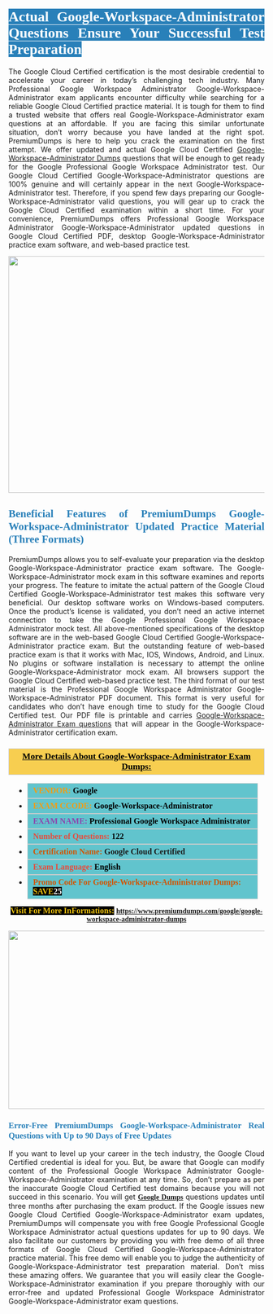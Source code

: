 <h1 style="text-align: justify;"><span style="color:#ffffff;"><span style="font-family:Georgia,serif;"><strong><span style="background-color:#2980b9;">Actual Google-Workspace-Administrator Questions Ensure Your Successful Test Preparation</span></strong></span></span></h1>

<p style="text-align: justify;">The Google Cloud Certified certification is the most desirable credential to accelerate your career in today’s challenging tech industry. Many Professional Google Workspace Administrator Google-Workspace-Administrator exam applicants encounter difficulty while searching for a reliable Google Cloud Certified practice material. It is tough for them to find a trusted website that offers real Google-Workspace-Administrator exam questions at an affordable. If you are facing this similar unfortunate situation, don’t worry because you have landed at the right spot. PremiumDumps is here to help you crack the examination on the first attempt. We offer updated and actual Google Cloud Certified <a href="https://www.premiumdumps.com/google/google-workspace-administrator-dumps">Google-Workspace-Administrator Dumps</a> questions that will be enough to get ready for the Google Professional Google Workspace Administrator test. Our Google Cloud Certified Google-Workspace-Administrator questions are 100% genuine and will certainly appear in the next Google-Workspace-Administrator test. Therefore, if you spend few days preparing our Google-Workspace-Administrator valid questions, you will gear up to crack the Google Cloud Certified examination within a short time. For your convenience, PremiumDumps offers Professional Google Workspace Administrator Google-Workspace-Administrator updated questions in Google Cloud Certified PDF, desktop Google-Workspace-Administrator practice exam software, and web-based practice test.</p>

<p style="text-align: center;"><a href="https://www.premiumdumps.com/google/google-workspace-administrator-dumps"><img alt="" src="https://i.imgur.com/KJGzbJ2.jpeg" style="width: 700px; height: 465px;" /></a></p>

<h2 style="text-align: justify;"><span style="color:#2980b9;"><span style="font-family:Georgia,serif;"><strong>Beneficial Features of PremiumDumps Google-Workspace-Administrator Updated Practice Material (Three Formats)</strong></span></span></h2>

<p style="text-align: justify;">PremiumDumps allows you to self-evaluate your preparation via the desktop Google-Workspace-Administrator practice exam software. The Google-Workspace-Administrator mock exam in this software examines and reports your progress. The feature to imitate the actual pattern of the Google Cloud Certified Google-Workspace-Administrator test makes this software very beneficial. Our desktop software works on Windows-based computers. Once the product’s license is validated, you don’t need an active internet connection to take the Google Professional Google Workspace Administrator mock test. All above-mentioned specifications of the desktop software are in the web-based Google Cloud Certified Google-Workspace-Administrator practice exam. But the outstanding feature of web-based practice exam is that it works with Mac, IOS, Windows, Android, and Linux. No plugins or software installation is necessary to attempt the online Google-Workspace-Administrator mock exam. All browsers support the Google Cloud Certified web-based practice test. The third format of our test material is the Professional Google Workspace Administrator Google-Workspace-Administrator PDF document. This format is very useful for candidates who don’t have enough time to study for the Google Cloud Certified test. Our PDF file is printable and carries <a href="https://www.premiumdumps.com/google/google-workspace-administrator-dumps">Google-Workspace-Administrator Exam questions</a> that will appear in the Google-Workspace-Administrator certification exam.</p>

<h3 style="background: #f7ce50; border: 1px solid rgb(204, 204, 204); padding: 5px 10px; text-align: center;"><span style="font-family:Georgia,serif;"><u><u><span style="color:#000000;"><span style="font-size:11pt"><span style="line-height:normal"><b><span style="font-size:13.0pt"><span cambria="">More Details About Google-Workspace-Administrator Exam Dumps:</span></span></b></span></span></span></u></u></span></h3>

<ul>
	<li style="margin:0cm 10pt">
	<div style="background:#61c4cd; border: 1px solid rgb(204, 204, 204); padding: 5px 10px; text-align: justify;"><span style="font-family:Georgia,serif;"><span style="font-size:11pt"><span style="line-height:normal"><b><span style="font-size:12.0pt"><span new="" roman="" times=""><span style="color:#f39c12;">VENDOR:</span> <span style="color:#000000;">Google</span></span></span></b></span></span></span></div>
	</li>
	<li style="margin:0cm 10pt">
	<div style="background: #61c4cd; border: 1px solid rgb(204, 204, 204); padding: 5px 10px; text-align: justify;"><span style="font-family:Georgia,serif;"><span style="font-size:11pt"><span style="line-height:normal"><b><span style="font-size:12.0pt"><span new="" roman="" times=""><span style="color:#f39c12;">EXAM CCODE:</span> <span style="color:#000000;">Google-Workspace-Administrator</span></span></span></b></span></span></span></div>
	</li>
	<li style="margin:0cm 10pt">
	<div style="background: #61c4cd; border: 1px solid rgb(204, 204, 204); padding: 5px 10px; text-align: justify;"><span style="font-family:Georgia,serif;"><span style="font-size:11pt"><span style="line-height:normal"><b><span style="font-size:12.0pt"><span new="" roman="" times=""><span style="color:#8e44ad;">EXAM NAME:</span> <span style="color:#000000;">Professional Google Workspace Administrator</span></span></span></b></span></span></span></div>
	</li>
	<li style="margin:0cm 10pt">
	<div style="background: #61c4cd; border: 1px solid rgb(204, 204, 204); padding: 5px 10px;"><span style="font-family:Georgia,serif;"><span style="font-size:11pt"><span style="line-height:normal"><b><span style="font-size:12.0pt"><span new="" roman="" times=""><span style="color:#e74c3c;">Number of Questions:</span><span style="color:#000000;"><span style="color:#f1c40f;"> </span>122</span></span></span></b></span></span></span></div>
	</li>
	<li style="margin:0cm 10pt">
	<div style="background: #61c4cd; border: 1px solid rgb(204, 204, 204); padding: 5px 10px; text-align: justify;"><span style="font-family:Georgia,serif;"><span style="font-size:11pt"><span style="line-height:normal"><b><span style="font-size:12.0pt"><span new="" roman="" times=""><span style="color:#d35400;">Certification Name:</span> Google Cloud Certified</span></span></b></span></span></span></div>
	</li>
	<li style="margin:0cm 10pt">
	<div style="background: #61c4cd; border: 1px solid rgb(204, 204, 204); padding: 5px 10px; text-align: justify;"><span style="font-family:Georgia,serif;"><span style="font-size:11pt"><span style="line-height:normal"><b><span style="font-size:12.0pt"><span new="" roman="" times=""><span style="color:#e74c3c;">Exam Language:</span> <span style="color:#000000;">English</span></span></span></b></span></span></span></div>
	</li>
	<li style="margin:0cm 10pt">
	<div style="background: #61c4cd; border: 1px solid rgb(204, 204, 204); padding: 5px 10px;"><span style="font-family:Georgia,serif;"><span style="font-size:11pt"><span style="line-height:normal"><b><span style="font-size:12.0pt"><span new="" roman="" times=""><span style="color:#d35400;">Promo Code For Google-Workspace-Administrator Dumps:</span><span style="color:#f1c40f;"> <span style="background-color:#000000;">SAVE</span></span><span style="color:#ffffff;"><span style="background-color:#000000;">25</span></span></span></span></b></span></span></span></div>
	</li>
</ul>

<p style="text-align: center;"><span style="font-family:Georgia,serif;"><strong><span style="font-size:16px;"><span style="color:#f1c40f;"><span style="background-color:#000000;">Visit For More InFormations:</span></span></span> <a href="https://www.premiumdumps.com/google/google-workspace-administrator-dumps">https://www.premiumdumps.com/google/google-workspace-administrator-dumps</a></strong></span></p>

<p style="text-align: center;"><strong><strong><a href="https://www.premiumdumps.com/google/google-workspace-administrator-dumps"><img alt="" src="https://i.imgur.com/F18GQwv.jpeg" style="width: 700px; height: 350px;" /></a></strong></strong></p>

<h3 style="text-align: justify;"><span style="color:#2980b9;"><span style="font-family:Georgia,serif;"><strong><strong><strong>Error-Free PremiumDumps Google-Workspace-Administrator Real Questions with Up to 90 Days of Free Updates</strong></strong></strong></span></span></h3>

<p style="text-align: justify;">If you want to level up your career in the tech industry, the Google Cloud Certified credential is ideal for you. But, be aware that Google can modify content of the Professional Google Workspace Administrator Google-Workspace-Administrator examination at any time. So, don’t prepare as per the inaccurate Google Cloud Certified test domains because you will not succeed in this scenario. You will get <span style="font-family:Georgia,serif;"><strong><a href="https://www.premiumdumps.com/google-exam-dumps">Google Dumps</a></strong></span> questions updates until three months after purchasing the exam product. If the Google issues new Google Cloud Certified Google-Workspace-Administrator exam updates, PremiumDumps will compensate you with free Google Professional Google Workspace Administrator actual questions updates for up to 90 days. We also facilitate our customers by providing you with free demo of all three formats of Google Cloud Certified Google-Workspace-Administrator practice material. This free demo will enable you to judge the authenticity of Google-Workspace-Administrator test preparation material. Don’t miss these amazing offers. We guarantee that you will easily clear the Google-Workspace-Administrator examination if you prepare thoroughly with our error-free and updated Professional Google Workspace Administrator Google-Workspace-Administrator exam questions.</p>
